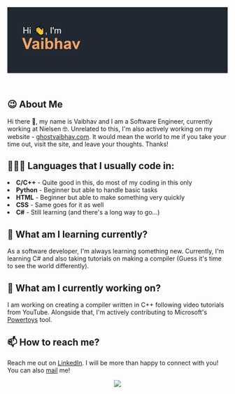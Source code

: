 <!--
**GhostVaibhav/GhostVaibhav** is a ✨ _special_ ✨ repository because its `README.md` (this file) appears on your GitHub profile.

Here are some ideas to get you started:

- 🔭 I’m currently working on ...
- 🌱 I’m currently learning ...
- 👯 I’m looking to collaborate on ...
- 🤔 I’m looking for help with ...
- 💬 Ask me about ...
- 📫 How to reach me: ...
- 😄 Pronouns: ...
- ⚡ Fun fact: ...
-->
<header>
<img src="header.png" width="1200"/>
</header>

## :wink: About Me
Hi there :wave:, my name is Vaibhav and I am a Software Engineer, currently working at Nielsen :nerd_face:. Unrelated to this, I'm also actively working on my website - [ghostvaibhav.com](https://ghostvaibhav.com). It would mean the world to me if you take your time out, visit the site, and leave your thoughts. Thanks!
<br>

## 👨🏻‍💻 Languages that I usually code in:
<b><li>C/C++</b> - Quite good in this, do most of my coding in this only<b><li>Python</b> - Beginner but able to handle basic tasks<b><li>HTML</b> - Beginner but able to make something very quickly <b><li>CSS</b> - Same goes for it as well <b><li>C#</b> - Still learning (and there's a long way to go...)
<br>

## 🌱 What am I learning currently?
As a software developer, I'm always learning something new. Currently, I'm learning C# and also taking tutorials on making a compiler (Guess it's time to see the world differently).
<br>

## :dart: What am I currently working on?
I am working on creating a compiler written in C++ following video tutorials from YouTube. Alongside that, I'm actively contributing to Microsoft's [Powertoys](https://github.com/microsoft/PowerToys) tool.
<br>

## 📫 How to reach me?

Reach me out on  [LinkedIn][2]. I will be more than happy to connect with you!
You can also <a href="mailto:sharmavaibhav110028@gmail.com">mail</a> me!
<be>

<p align="center">
<a href="https://github.com/GhostVaibhav"><img src="https://github-readme-stats-lemon-two.vercel.app/api?username=GhostVaibhav&show_icons=true&theme=tokyonight"/></a>
</p>

[2]: https://www.linkedin.com/in/ghost-vaibhav/

